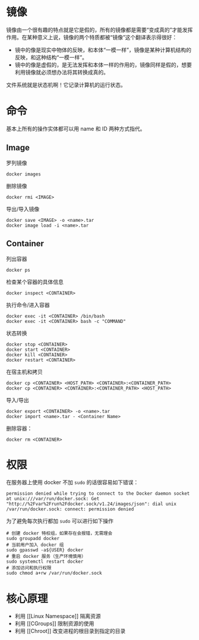 # 镜像

镜像由一个很有趣的特点就是它是假的，所有的镜像都是需要“变成真的”才能发挥作用。在某种意义上说，镜像的两个特质都被“镜像”这个翻译表示得很好：

- 镜中的像是现实中物体的反映，和本体“一模一样”，镜像是某种计算机结构的反映，和这种结构“一模一样”。
- 镜中的像是虚假的，是无法发挥和本体一样的作用的，镜像同样是假的，想要利用镜像就必须想办法将其转换成真的。

文件系统就是状态机啊！它记录计算机的运行状态。

# 命令

基本上所有的操作实体都可以用 name 和 ID 两种方式指代。

## Image

罗列镜像

``` shell
docker images
```

删除镜像

``` shell
docker rmi <IMAGE>
```

导出/导入镜像

``` shell
docker save <IMAGE> -o <name>.tar
docker image load -i <name>.tar
```

## Container

列出容器

``` shell
docker ps
```

检查某个容器的具体信息

``` shell
docker inspect <CONTAINER>
```

执行命令/进入容器

``` shell
docker exec -it <CONTAINER> /bin/bash
docker exec -it <CONTAINER> bash -c "COMMAND"
```

状态转换

``` shell
docker stop <CONTAINER>
docker start <CONTAINER>
docker kill <CONTAINER>
docker restart <CONTAINER>
```

在宿主机和拷贝

``` shell
docker cp <CONTAINER> <HOST_PATH> <CONTAINER>:<CONTAINER_PATH>
docker cp <CONTAINER> <CONTAINER>:<CONTAINER_PATH> <HOST_PATH>
```

导入/导出

``` shell
docker export <CONTAINER> -o <name>.tar
docker import <name>.tar - <Container Name>
```

删除容器：

``` shell
docker rm <CONTAINER>
```

# 权限

在服务器上使用 docker 不加 `sudo` 的话很容易如下错误：

``` text
permission denied while trying to connect to the Docker daemon socket at unix:///var/run/docker.sock: Get "http://%2Fvar%2Frun%2Fdocker.sock/v1.24/images/json": dial unix /var/run/docker.sock: connect: permission denied
```

为了避免每次执行都加 `sudo` 可以进行如下操作

``` shell
# 创建 docker 特权组，如果存在会报错，无需理会
sudo groupadd docker
# 当前用户加入 docker 组
sudo gpasswd -a${USER} docker
# 重启 docker 服务（生产环境慎用）
sudo systemctl restart docker
# 添加访问和执行权限
sudo chmod a+rw /var/run/docker.sock
```

# 核心原理

- 利用 [[Linux Namespace]] 隔离资源
- 利用 [[CGroups]] 限制资源的使用
- 利用 [[Chroot]] 改变进程的根目录到指定的目录
